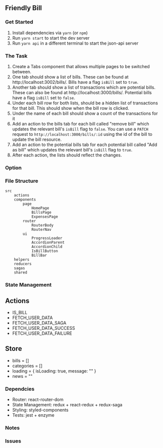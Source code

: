 ## Friendly Bill

### Get Started
1. Install dependencies via `yarn` (or `npm`)
1. Run `yarn start` to start the dev server
1. Run `yarn api` in a different terminal to start the json-api server

### The Task
1. Create a Tabs component that allows multiple pages to be switched between.
1. One tab should show a list of bills. These can be found at http://localhost:3002/bills/. Bills have a flag `isBill` set to `true`.
1. Another tab should show a list of transactions which are potential bills. These can also be found at http://localhost:3000/bills/. Potential bills have a flag `isBill` set to `false`.
1. Under each bill row for both lists, should be a hidden list of transactions for that bill. This should show when the bill row is clicked.
1. Under the name of each bill should show a count of the transactions for it
1. Add an action to the bills tab for each bill called "remove bill" which updates the relevant bill's `isBill` flag to `false`. You can use a `PATCH` request to `http://localhost:3000/bills/:id` using the id of the bill to update the bill resource.
1. Add an action to the potential bills tab for each potential bill called "Add as bill" which updates the relevant bill's `isBill` flag to `true`.
1. After each action, the lists should reflect the changes.

### Option


### File Structure
    src
        actions
        components
            page
                HomePage
                BillsPage
                ExpensesPage
            router
                RouterBody
                RouterNav
            ui
                ProgressLoader
                AccordionParent
                AccordionChild
                IsBillButton
                BillBar
        helpers
        reducers
        sagas
        shared

### State Management

## Actions
* IS\_BILL
* FETCH\_USER\_DATA
* FETCH\_USER\_DATA\_SAGA
* FETCH\_USER\_DATA\_SUCCESS
* FETCH\_USER\_DATA\_FAILURE

## Store
* bills = []
* categories = []
* loading = { isLoading: true, message: "" }
* news = ""

### Dependcies
* Router: react-router-dom
* State Management: redux + react-redux + redux-saga
* Styling: styled-components
* Tests: jest + enzyme

### Notes

### Issues
